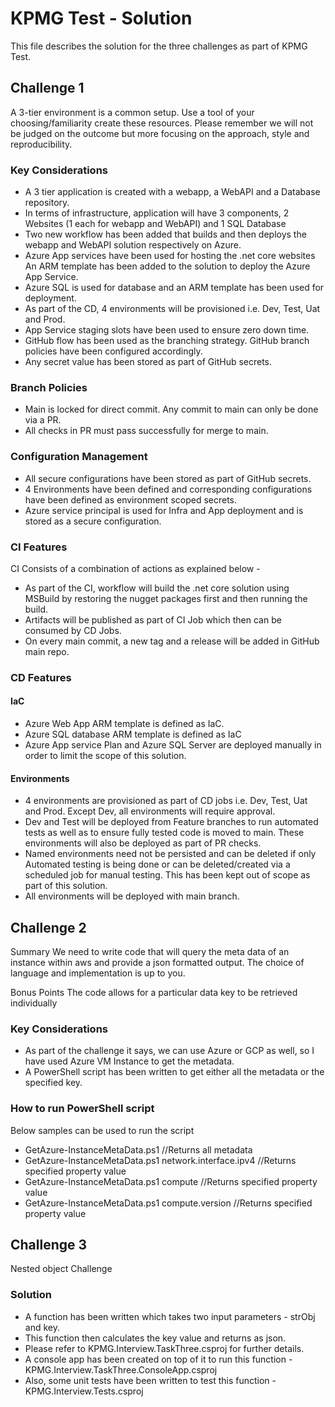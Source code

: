 # KPMG Test - Solution
This file describes the solution for the three challenges as part of KPMG Test. 

## Challenge 1
A 3-tier environment is a common setup. Use a tool of your choosing/familiarity create these resources. Please remember we will not be judged on the outcome but more focusing on the approach, style and reproducibility.

### Key Considerations
- A 3 tier application is created with a webapp, a WebAPI and a Database repository. 
- In terms of infrastructure, application will have 3 components, 2 Websites (1 each for webapp and WebAPI) and 1 SQL Database
- Two new workflow has been added that builds and then deploys the webapp and WebAPI solution respectively on Azure.
- Azure App services have been used for hosting the .net core websites An ARM template has been added to the solution to deploy the Azure App Service. 
- Azure SQL is used for database and an ARM template has been used for deployment. 
- As part of the CD, 4 environments will be provisioned i.e. Dev, Test, Uat and Prod. 
- App Service staging slots have been used to ensure zero down time. 
- GitHub flow has been used as the branching strategy. GitHub branch policies have been configured accordingly. 
- Any secret value has been stored as part of GitHub secrets. 

### Branch Policies
- Main is locked for direct commit. Any commit to main can only be done via a PR.
- All checks in PR must pass successfully for merge to main. 

### Configuration Management
- All secure configurations have been stored as part of GitHub secrets. 
- 4 Environments have been defined and corresponding configurations have been defined as environment scoped secrets. 
- Azure service principal is used for Infra and App deployment and is stored as a secure configuration. 

### CI Features
CI Consists of a combination of actions as explained below - 
- As part of the CI, workflow will build the .net core solution using MSBuild by restoring the nugget packages first and then running the build. 
- Artifacts will be published as part of CI Job which then can be consumed by CD Jobs. 
- On every main commit, a new tag and a release will be added in GitHub main repo.

### CD Features
#### IaC
- Azure Web App ARM template is defined as IaC. 
- Azure SQL database ARM template is defined as IaC
- Azure App service Plan and Azure SQL Server are deployed manually in order to limit the scope of this solution. 

#### Environments
- 4 environments are provisioned as part of CD jobs i.e. Dev, Test, Uat and Prod. Except Dev, all environments will require approval. 
- Dev and Test will be deployed from Feature branches to run automated tests as well as to ensure fully tested code is moved to main. These environments will also be deployed as part of PR checks.
- Named environments need not be persisted and can be deleted if only Automated testing is being done or can be deleted/created via a scheduled job for manual testing. This has been kept out of scope as part of this solution. 
- All environments will be deployed with main branch. 

## Challenge 2
Summary
We need to write code that will query the meta data of an instance within aws and provide a json formatted output. The choice of language and implementation is up to you.

Bonus Points
The code allows for a particular data key to be retrieved individually

### Key Considerations
- As part of the challenge it says, we can use Azure or GCP as well, so I have used Azure VM Instance to get the metadata.
- A PowerShell script has been written to get either all the metadata or the specified key.

### How to run PowerShell script
Below samples can be used to run the script 
- GetAzure-InstanceMetaData.ps1 //Returns all metadata
- GetAzure-InstanceMetaData.ps1 network.interface.ipv4 //Returns specified property value
- GetAzure-InstanceMetaData.ps1 compute //Returns specified property value
- GetAzure-InstanceMetaData.ps1 compute.version //Returns specified property value

## Challenge 3 
Nested object Challenge

### Solution
- A function has been written which takes two input parameters - strObj and key. 
- This function  then calculates the key value and returns as json. 
- Please refer to KPMG.Interview.TaskThree.csproj for further details. 
- A console app has been created on top of it to run this function - KPMG.Interview.TaskThree.ConsoleApp.csproj
- Also, some unit tests have been written to test this function - KPMG.Interview.Tests.csproj
